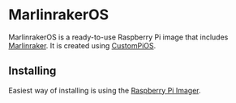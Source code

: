 # MarlinrakerOS
MarlinrakerOS is a ready-to-use Raspberry Pi image that includes [Marlinraker](https://github.com/pauhull/marlinraker).
It is created using [CustomPiOS](https://github.com/guysoft/CustomPiOS).

## Installing
Easiest way of installing is using the [Raspberry Pi Imager](https://www.raspberrypi.com/software/).

